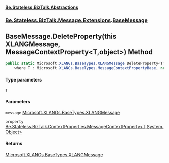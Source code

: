 #### [Be.Stateless.BizTalk.Abstractions](README.md 'README')
### [Be.Stateless.BizTalk.Message.Extensions](Be.Stateless.BizTalk.Message.Extensions.md 'Be.Stateless.BizTalk.Message.Extensions').[BaseMessage](BaseMessage.md 'Be.Stateless.BizTalk.Message.Extensions.BaseMessage')

## BaseMessage.DeleteProperty<T>(this XLANGMessage, MessageContextProperty<T,object>) Method

```csharp
public static Microsoft.XLANGs.BaseTypes.XLANGMessage DeleteProperty<T>(this Microsoft.XLANGs.BaseTypes.XLANGMessage message, Be.Stateless.BizTalk.ContextProperties.MessageContextProperty<T,object> property)
    where T : Microsoft.XLANGs.BaseTypes.MessageContextPropertyBase, new();
```
#### Type parameters

<a name='Be.Stateless.BizTalk.Message.Extensions.BaseMessage.DeleteProperty_T_(thisMicrosoft.XLANGs.BaseTypes.XLANGMessage,Be.Stateless.BizTalk.ContextProperties.MessageContextProperty_T,object_).T'></a>

`T`
#### Parameters

<a name='Be.Stateless.BizTalk.Message.Extensions.BaseMessage.DeleteProperty_T_(thisMicrosoft.XLANGs.BaseTypes.XLANGMessage,Be.Stateless.BizTalk.ContextProperties.MessageContextProperty_T,object_).message'></a>

`message` [Microsoft.XLANGs.BaseTypes.XLANGMessage](https://docs.microsoft.com/en-us/dotnet/api/Microsoft.XLANGs.BaseTypes.XLANGMessage 'Microsoft.XLANGs.BaseTypes.XLANGMessage')

<a name='Be.Stateless.BizTalk.Message.Extensions.BaseMessage.DeleteProperty_T_(thisMicrosoft.XLANGs.BaseTypes.XLANGMessage,Be.Stateless.BizTalk.ContextProperties.MessageContextProperty_T,object_).property'></a>

`property` [Be.Stateless.BizTalk.ContextProperties.MessageContextProperty&lt;](MessageContextProperty_T,TR_.md 'Be.Stateless.BizTalk.ContextProperties.MessageContextProperty<T,TR>')[T](BaseMessage.DeleteProperty_T_(thisXLANGMessage,MessageContextProperty_T,object_).md#Be.Stateless.BizTalk.Message.Extensions.BaseMessage.DeleteProperty_T_(thisMicrosoft.XLANGs.BaseTypes.XLANGMessage,Be.Stateless.BizTalk.ContextProperties.MessageContextProperty_T,object_).T 'Be.Stateless.BizTalk.Message.Extensions.BaseMessage.DeleteProperty<T>(this Microsoft.XLANGs.BaseTypes.XLANGMessage, Be.Stateless.BizTalk.ContextProperties.MessageContextProperty<T,object>).T')[,](MessageContextProperty_T,TR_.md 'Be.Stateless.BizTalk.ContextProperties.MessageContextProperty<T,TR>')[System.Object](https://docs.microsoft.com/en-us/dotnet/api/System.Object 'System.Object')[&gt;](MessageContextProperty_T,TR_.md 'Be.Stateless.BizTalk.ContextProperties.MessageContextProperty<T,TR>')

#### Returns
[Microsoft.XLANGs.BaseTypes.XLANGMessage](https://docs.microsoft.com/en-us/dotnet/api/Microsoft.XLANGs.BaseTypes.XLANGMessage 'Microsoft.XLANGs.BaseTypes.XLANGMessage')